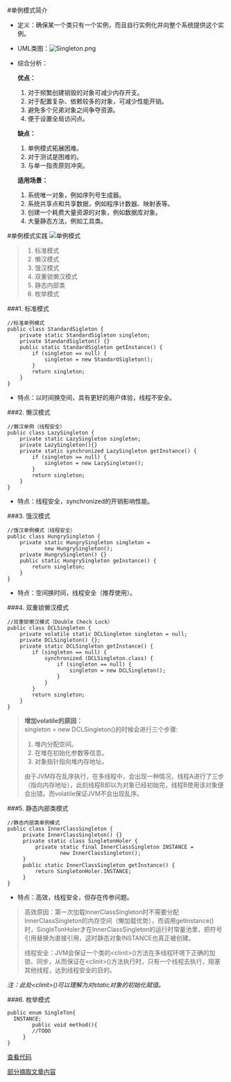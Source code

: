 #单例模式简介
* 定义：确保某一个类只有一个实例，而且自行实例化并向整个系统提供这个实例。
* UML类图：![Singleton.png](https://upload-images.jianshu.io/upload_images/1933808-8f5879f92e5f6652.png?imageMogr2/auto-orient/strip%7CimageView2/2/w/1240)
* 综合分析：

	**优点：**
	
	1. 对于频繁创建销毁的对象可减少内存开支。
	2. 对于配置复杂、依赖较多的对象，可减少性能开销。
	3. 避免多个兄弟对象之间争夺资源。
	4. 便于设置全局访问点。
	
	**缺点：**
	
	1. 单例模式拓展困难。
	2. 对于测试是困难的。
	3. 与单一指责原则冲突。

	**适用场景：**
	
	1. 系统唯一对象，例如序列号生成器。
	2. 系统共享点和共享数据，例如程序计数器、映射表等。
	3. 创建一个耗费大量资源的对象，例如数据库对象。
	4. 大量静态方法，例如工具类。

#单例模式实践
![单例模式](https://upload-images.jianshu.io/upload_images/1933808-d13c06c5f9712b74.png?imageMogr2/auto-orient/strip%7CimageView2/2/w/1240)

> 1. 标准模式
> 2. 懒汉模式
> 3. 饿汉模式
> 4. 双重锁懒汉模式
> 5. 静态内部类
> 6. 枚举模式


###1. 标准模式
```
//标准单例模式
public class StandardSigleton {
	private static StandardSigleton singleton;
	private StandardSigleton() {}
	public static StandardSigleton getInstance() {
		if (singleton == null) {
			singleton = new StandardSigleton();
		}
		return singleton;
	}
}
```

* 特点：以时间换空间，具有更好的用户体验，线程不安全。

###2. 懒汉模式
```
//懒汉单例（线程安全）
public class LazySingleton {
	private static LazySingleton singleton;
	private LazySingleton(){}
	private static synchronized LazySingleton getInstance() {
		if (singleton == null) {
			singleton = new LazySingleton();
		}
		return singleton;
	}
}
```

* 特点：线程安全，synchronized的开销影响性能。

###3. 饿汉模式
```
//饿汉单例模式（线程安全）
public class HungrySingleton {
	private static HungrySingleton singleton =
			new HungrySingleton();
	private HungrySingleton() {}
	public static HungrySingleton geInstance() {
		return singleton;
	}
}
```

* 特点：空间换时间，线程安全（推荐使用）。

###4. 双重锁懒汉模式
```
//双重锁懒汉模式（Double Check Lock）
public class DCLSingleton {
	private volatile static DCLSingleton singleton = null;
	private DCLSingleton() {};
	private static DCLSingleton getInstance() {
		if (singleton == null) {
			synchronized (DCLSingleton.class) {
				if (singleton == null) {
					singleton = new DCLSingleton();
				}
			}
		}
		return singleton;
	}
}
```

> **增加volatile的原因：**<br>
> singleton = new DCLSingleton()的时候会进行三个步骤:
> 
> 1. 堆内分配空间。
> 2. 在堆在初始化参数等信息。
> 3. 对象指针指向堆内存地址。
> 
> 由于JVM存在乱序执行，在多线程中，会出现一种情况，线程A进行了三步（指向内存地址），此刻线程B却以为对象已经初始完，线程B使用该对象便会出错。而volatile保证JVM不会出现乱序。

###5. 静态内部类模式
```
//静态内部类单例模式
public class InnerClassSingleton {
	 private InnerClassSingleton() {}
	 private static class SingletonHoler {
		 private static final InnerClassSingleton INSTANCE =
				 new InnerClassSingleton();
	 }
	 public static InnerClassSingleton getInstance() {
		 return SingletonHoler.INSTANCE;
	 }
}
```

* 特点：高效，线程安全，但存在传参问题。

> 高效原因：第一次加载InnerClassSingleton时不需要分配InnerClassSingleton的内存空间（懒加载优势），而调用getInstance()时，SingleTonHoler才在InnerClassSingleton的运行时常量池里，把符号引用替换为直接引用，这时静态对象INSTANCE也真正被创建。<br>
> 
> 线程安全：JVM会保证一个类的\<clinit>()方法在多线程环境下正确的加锁、同步，从而保证在\<clinit>()方法执行时，只有一个线程去执行，阻塞其他线程，达到线程安全的目的。

*注：此处\<clinit>()可以理解为对static对象的初始化赋值。*

###6. 枚举模式
```
public enum SingleTon{
  INSTANCE;
        public void method(){
        //TODO
     }
}
```

[查看代码](https://github.com/Mr-Jason-Sam/DesiginMode/tree/master/src/Singleton)

[部分摘取文章内容](https://blog.csdn.net/mnb65482/article/details/80458571)